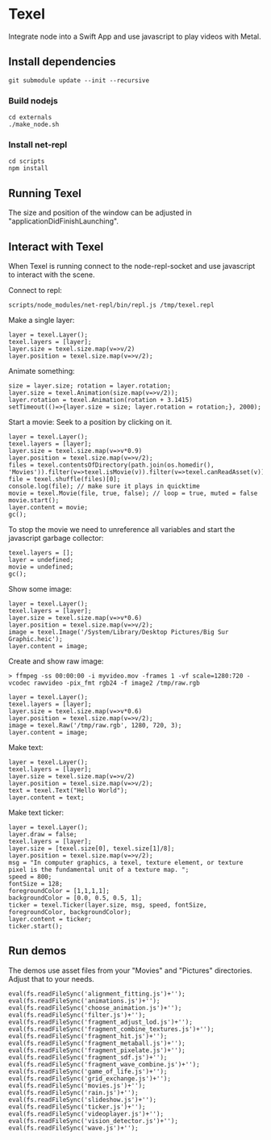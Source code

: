 # Texel

Integrate node into a Swift App and use javascript to play videos with Metal.

## Install dependencies

    git submodule update --init --recursive

### Build nodejs

    cd externals
    ./make_node.sh

### Install net-repl

    cd scripts
    npm install

## Running Texel

The size and position of the window can be adjusted in "applicationDidFinishLaunching".

## Interact with Texel

When Texel is running connect to the node-repl-socket and use javascript to
interact with the scene.

Connect to repl:

    scripts/node_modules/net-repl/bin/repl.js /tmp/texel.repl

Make a single layer:

    layer = texel.Layer();
    texel.layers = [layer];
    layer.size = texel.size.map(v=>v/2)
    layer.position = texel.size.map(v=>v/2);

Animate something:

    size = layer.size; rotation = layer.rotation;
    layer.size = texel.Animation(size.map(v=>v/2));
    layer.rotation = texel.Animation(rotation + 3.1415)
    setTimeout(()=>{layer.size = size; layer.rotation = rotation;}, 2000);

Start a movie:
Seek to a position by clicking on it.

    layer = texel.Layer();
    texel.layers = [layer];
    layer.size = texel.size.map(v=>v*0.9)
    layer.position = texel.size.map(v=>v/2);
    files = texel.contentsOfDirectory(path.join(os.homedir(), 'Movies')).filter(v=>texel.isMovie(v)).filter(v=>texel.canReadAsset(v))
    file = texel.shuffle(files)[0];
    console.log(file); // make sure it plays in quicktime
    movie = texel.Movie(file, true, false); // loop = true, muted = false
    movie.start();
    layer.content = movie;
    gc();

To stop the movie we need to unreference all variables and start the javascript garbage collector:

    texel.layers = [];
    layer = undefined;
    movie = undefined;
    gc();

Show some image:

    layer = texel.Layer();
    texel.layers = [layer];
    layer.size = texel.size.map(v=>v*0.6)
    layer.position = texel.size.map(v=>v/2);
    image = texel.Image('/System/Library/Desktop Pictures/Big Sur Graphic.heic');
    layer.content = image;

Create and show raw image:

    > ffmpeg -ss 00:00:00 -i myvideo.mov -frames 1 -vf scale=1280:720 -vcodec rawvideo -pix_fmt rgb24 -f image2 /tmp/raw.rgb

    layer = texel.Layer();
    texel.layers = [layer];
    layer.size = texel.size.map(v=>v*0.6)
    layer.position = texel.size.map(v=>v/2);
    image = texel.Raw('/tmp/raw.rgb', 1280, 720, 3);
    layer.content = image;

Make text:

    layer = texel.Layer();
    texel.layers = [layer];
    layer.size = texel.size.map(v=>v/2)
    layer.position = texel.size.map(v=>v/2);
    text = texel.Text("Hello World");
    layer.content = text;

Make text ticker:

    layer = texel.Layer();
    layer.draw = false;
    texel.layers = [layer];
    layer.size = [texel.size[0], texel.size[1]/8];
    layer.position = texel.size.map(v=>v/2);
    msg = "In computer graphics, a texel, texture element, or texture pixel is the fundamental unit of a texture map. ";
    speed = 800;
    fontSize = 128;
    foregroundColor = [1,1,1,1];
    backgroundColor = [0.0, 0.5, 0.5, 1];
    ticker = texel.Ticker(layer.size, msg, speed, fontSize, foregroundColor, backgroundColor);
    layer.content = ticker;
    ticker.start();

## Run demos

The demos use asset files from your "Movies" and "Pictures" directories.
Adjust that to your needs.

    eval(fs.readFileSync('alignment_fitting.js')+'');
    eval(fs.readFileSync('animations.js')+'');
    eval(fs.readFileSync('choose_animation.js')+'');
    eval(fs.readFileSync('filter.js')+'');
    eval(fs.readFileSync('fragment_adjust_lod.js')+'');
    eval(fs.readFileSync('fragment_combine_textures.js')+'');
    eval(fs.readFileSync('fragment_hit.js')+'');
    eval(fs.readFileSync('fragment_metaball.js')+'');
    eval(fs.readFileSync('fragment_pixelate.js')+'');
    eval(fs.readFileSync('fragment_sdf.js')+'');
    eval(fs.readFileSync('fragment_wave_combine.js')+'');
    eval(fs.readFileSync('game_of_life.js')+'');
    eval(fs.readFileSync('grid_exchange.js')+'');
    eval(fs.readFileSync('movies.js')+'');
    eval(fs.readFileSync('rain.js')+'');
    eval(fs.readFileSync('slideshow.js')+'');
    eval(fs.readFileSync('ticker.js')+'');
    eval(fs.readFileSync('videoplayer.js')+'');
    eval(fs.readFileSync('vision_detector.js')+'');
    eval(fs.readFileSync('wave.js')+'');

